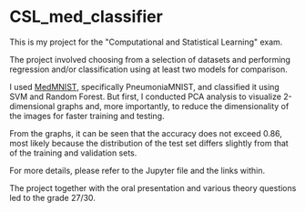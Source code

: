 # CSL_med_classifier

This is my project for the "Computational and Statistical Learning" exam.

The project involved choosing from a selection of datasets and performing regression and/or classification using at least two models for comparison.

I used [MedMNIST](https://medmnist.com/), specifically PneumoniaMNIST, and classified it using SVM and Random Forest. But first, I conducted PCA analysis to visualize 2-dimensional graphs and, more importantly, to reduce the dimensionality of the images for faster training and testing.

From the graphs, it can be seen that the accuracy does not exceed 0.86, most likely because the distribution of the test set differs slightly from that of the training and validation sets.

For more details, please refer to the Jupyter file and the links within.

The project together with the oral presentation and various theory questions led to the grade 27/30.
